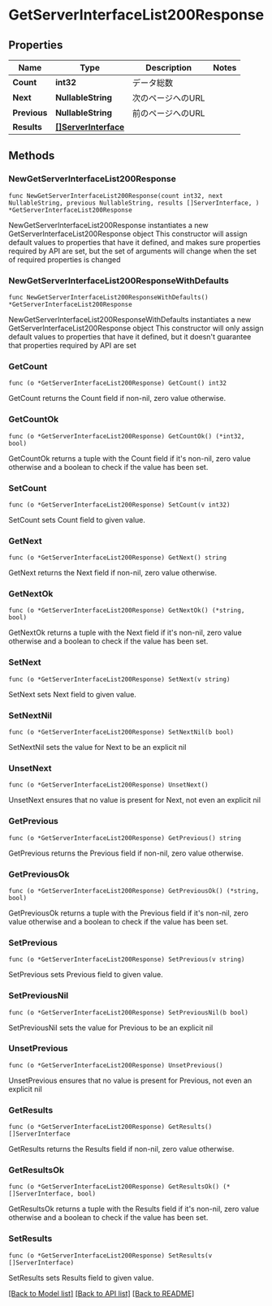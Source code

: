 # GetServerInterfaceList200Response

## Properties

Name | Type | Description | Notes
------------ | ------------- | ------------- | -------------
**Count** | **int32** | データ総数 | 
**Next** | **NullableString** | 次のページへのURL | 
**Previous** | **NullableString** | 前のページへのURL | 
**Results** | [**[]ServerInterface**](ServerInterface.md) |  | 

## Methods

### NewGetServerInterfaceList200Response

`func NewGetServerInterfaceList200Response(count int32, next NullableString, previous NullableString, results []ServerInterface, ) *GetServerInterfaceList200Response`

NewGetServerInterfaceList200Response instantiates a new GetServerInterfaceList200Response object
This constructor will assign default values to properties that have it defined,
and makes sure properties required by API are set, but the set of arguments
will change when the set of required properties is changed

### NewGetServerInterfaceList200ResponseWithDefaults

`func NewGetServerInterfaceList200ResponseWithDefaults() *GetServerInterfaceList200Response`

NewGetServerInterfaceList200ResponseWithDefaults instantiates a new GetServerInterfaceList200Response object
This constructor will only assign default values to properties that have it defined,
but it doesn't guarantee that properties required by API are set

### GetCount

`func (o *GetServerInterfaceList200Response) GetCount() int32`

GetCount returns the Count field if non-nil, zero value otherwise.

### GetCountOk

`func (o *GetServerInterfaceList200Response) GetCountOk() (*int32, bool)`

GetCountOk returns a tuple with the Count field if it's non-nil, zero value otherwise
and a boolean to check if the value has been set.

### SetCount

`func (o *GetServerInterfaceList200Response) SetCount(v int32)`

SetCount sets Count field to given value.


### GetNext

`func (o *GetServerInterfaceList200Response) GetNext() string`

GetNext returns the Next field if non-nil, zero value otherwise.

### GetNextOk

`func (o *GetServerInterfaceList200Response) GetNextOk() (*string, bool)`

GetNextOk returns a tuple with the Next field if it's non-nil, zero value otherwise
and a boolean to check if the value has been set.

### SetNext

`func (o *GetServerInterfaceList200Response) SetNext(v string)`

SetNext sets Next field to given value.


### SetNextNil

`func (o *GetServerInterfaceList200Response) SetNextNil(b bool)`

 SetNextNil sets the value for Next to be an explicit nil

### UnsetNext
`func (o *GetServerInterfaceList200Response) UnsetNext()`

UnsetNext ensures that no value is present for Next, not even an explicit nil
### GetPrevious

`func (o *GetServerInterfaceList200Response) GetPrevious() string`

GetPrevious returns the Previous field if non-nil, zero value otherwise.

### GetPreviousOk

`func (o *GetServerInterfaceList200Response) GetPreviousOk() (*string, bool)`

GetPreviousOk returns a tuple with the Previous field if it's non-nil, zero value otherwise
and a boolean to check if the value has been set.

### SetPrevious

`func (o *GetServerInterfaceList200Response) SetPrevious(v string)`

SetPrevious sets Previous field to given value.


### SetPreviousNil

`func (o *GetServerInterfaceList200Response) SetPreviousNil(b bool)`

 SetPreviousNil sets the value for Previous to be an explicit nil

### UnsetPrevious
`func (o *GetServerInterfaceList200Response) UnsetPrevious()`

UnsetPrevious ensures that no value is present for Previous, not even an explicit nil
### GetResults

`func (o *GetServerInterfaceList200Response) GetResults() []ServerInterface`

GetResults returns the Results field if non-nil, zero value otherwise.

### GetResultsOk

`func (o *GetServerInterfaceList200Response) GetResultsOk() (*[]ServerInterface, bool)`

GetResultsOk returns a tuple with the Results field if it's non-nil, zero value otherwise
and a boolean to check if the value has been set.

### SetResults

`func (o *GetServerInterfaceList200Response) SetResults(v []ServerInterface)`

SetResults sets Results field to given value.



[[Back to Model list]](../README.md#documentation-for-models) [[Back to API list]](../README.md#documentation-for-api-endpoints) [[Back to README]](../README.md)


